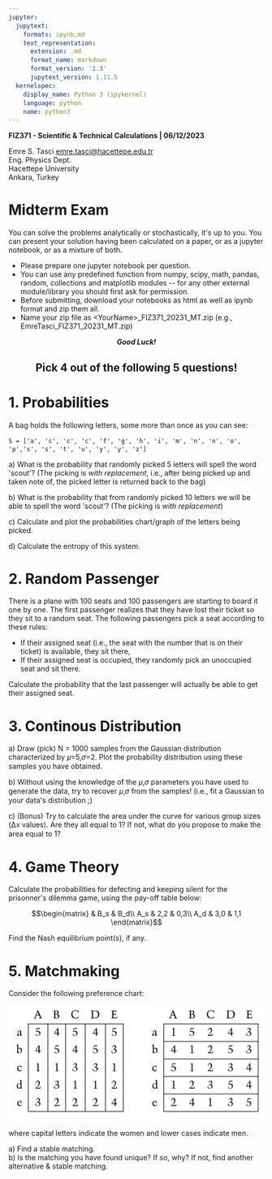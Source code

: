 ```yaml
---
jupyter:
  jupytext:
    formats: ipynb,md
    text_representation:
      extension: .md
      format_name: markdown
      format_version: '1.3'
      jupytext_version: 1.11.5
  kernelspec:
    display_name: Python 3 (ipykernel)
    language: python
    name: python3
---
```


**FIZ371 - Scientific & Technical Calculations | 06/12/2023**

Emre S. Tasci <emre.tasci@hacettepe.edu.tr>  
Eng. Physics Dept.  
Hacettepe University  
Ankara, Turkey

# Midterm Exam
You can solve the problems analytically or stochastically, it's up to you. You can present your solution having been calculated on a paper, or as a jupyter notebook, or as a mixture of both.

* Please prepare one jupyter notebook per question.
* You can use any predefined function from numpy, scipy, math, pandas, random, collections and matplotlib modules -- for any other external module/library you should first ask for permission.
* Before submitting, download your notebooks as html as well as ipynb format and zip them all.
* Name your zip file as <YourName\>\_FIZ371_20231_MT.zip (e.g., EmreTasci_FIZ371_20231_MT.zip)

<center><b><i>Good Luck!</i></b></center>

<center><h2>Pick 4 out of the following 5 questions!</h2></center>


# 1. Probabilities

A bag holds the following letters, some more than once as you can see:

```
S = ['a', 'c', 'c', 'c', 'f', 'g', 'h', 'i', 'm', 'n', 'n', 'o', 'p','s', 's', 't', 'u', 'y', 'y', 'z']
```

a) What is the probability that randomly picked 5 letters will spell the word 'scout'? (The picking is _with replacement_, i.e., after being picked up and taken note of, the picked letter is returned back to the bag)

b) What is the probability that from randomly picked 10 letters we will be able to spell the word 'scout'? (The picking is _with replacement_)

c) Calculate and plot the probabilities chart/graph of the letters being picked.

d) Calculate the entropy of this system.


# 2. Random Passenger

There is a plane with 100 seats and 100 passengers are starting to board it one by one. The first passenger realizes that they have lost their ticket so they sit to a random seat. The following passengers pick a seat according to these rules:

* If their assigned seat (i.e., the seat with the number that is on their ticket) is available, they sit there,
* If their assigned seat is occupied, they randomly pick an unoccupied seat and sit there.

Calculate the probability that the last passenger will actually be able to get their assigned seat.



# 3. Continous Distribution

a) Draw (pick) N = 1000 samples from the Gaussian distribution characterized by 𝜇=5,𝜎=2. Plot the probability distribution using these samples you have obtained.

b) Without using the knowledge of the 𝜇,𝜎 parameters you have used to generate the data, try to recover 𝜇,𝜎  from the samples! (i.e., fit a Gaussian to your data's distribution ;)

c) (Bonus) Try to calculate the area under the curve for various group sizes (Δ𝑥 values). Are they all equal to 1? If not, what do you propose to make the area equal to 1?


# 4. Game Theory

Calculate the probabilities for defecting and keeping silent for the prisonner's dilemma game, using the pay-off table below:

$$\begin{matrix}
   & B_s & B_d\\
A_s & 2,2 & 0,3\\
A_d & 3,0 & 1,1
\end{matrix}$$

Find the Nash equilibrium point(s), if any.


# 5. Matchmaking

Consider the following preference chart:

![Ein Ya Gura](images/20231_MT1_GaleShapley_EinYaGura.png)

where capital letters indicate the women and lower cases indicate men.

a) Find a stable matching.  
b) Is the matching you have found unique? If so, why? If not, find another alternative & stable matching.

```python

```
